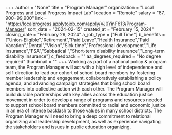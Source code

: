 +++
author = "None"
title = "Program Manager"
organization = "Local Progress and Local Progress Impact Lab"
location = "Remote"
salary = "$87,900-$99,900"
link = "https://localprogress.applytojob.com/apply/VJ0YinF613/Program-Manager"
sort_date = "2024-02-15"
created_at = "February 15, 2024"
closing_date = "February 29, 2024"
a_job_type = ["Full Time"]
b_benefits = ["Union-Eligible","Retirement","Paid Leave","Health Insurance","Paid Vacation","Dental","Vision","Sick time","Professional development","Life insurance","FSA","Sabbatical ","Short-term disability insurance","Long-term disability insurance"]
c_feedback = ""
aa_degrees_required = "No degree required"
thumbnail = ""
+++
Working as part of a national policy & program team, the Program Manager will act with a high level of independence and self-direction to lead our cohort of school board members by fostering member leadership and engagement, collaboratively establishing a policy agenda, and advancing campaign strategies that bring school board members into collective action with each other. The Program Manager will build durable partnerships with key allies across the education justice movement in order to develop a range of programs and resources needed to support school board members committed to racial and economic justice in an era of intense backlash to those values in many school districts. The Program Manager will need to bring a deep commitment to relational organizing and leadership development, as well as experience navigating the stakeholders and issues in public education organizing.